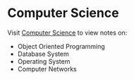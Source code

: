 # Computer Science
Visit [Computer Science](https://schitresh.github.io/computer-science) to view notes on:
- Object Oriented Programming
- Database System
- Operating System
- Computer Networks
